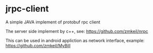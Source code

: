 # jrpc-client
A simple JAVA implement of protobuf rpc client 

The server side implement by c++, see: 
https://github.com/zmkeil/nrpc 

This can be used in android appliction as network interface, example: 
https://github.com/zmkeil/MyBill 

